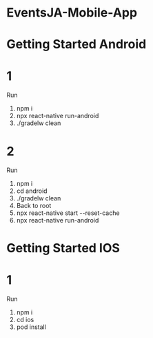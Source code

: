
# EventsJA-Mobile-App

# Getting Started Android

# 1
Run 
1. npm i
2. npx react-native run-android
3. ./gradelw clean

# 2
Run 
1. npm i
2. cd android
3. ./gradelw clean
4. Back to root
5. npx react-native start --reset-cache
6. npx react-native run-android

# Getting Started IOS

# 1
Run 
1. npm i
2. cd ios
3. pod install

